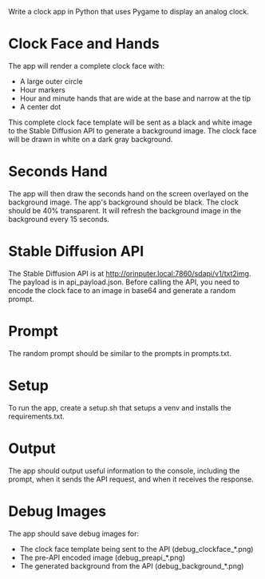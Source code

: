 Write a clock app in Python that uses Pygame to display an analog clock. 

# Clock Face and Hands
The app will render a complete clock face with:
- A large outer circle
- Hour markers
- Hour and minute hands that are wide at the base and narrow at the tip
- A center dot

This complete clock face template will be sent as a black and white image to the Stable Diffusion API to generate a background image. The clock face will be drawn in white on a dark gray background.

# Seconds Hand
The app will then draw the seconds hand on the screen overlayed on the background image. 
The app's background should be black. The clock should be 40% transparent.
It will refresh the background image in the background every 15 seconds.

# Stable Diffusion API
The Stable Diffusion API is at http://orinputer.local:7860/sdapi/v1/txt2img.
The payload is in api_payload.json. Before calling the API, you need to encode the clock face to an image in base64 and generate a random prompt.

# Prompt
The random prompt should be similar to the prompts in prompts.txt.

# Setup
To run the app, create a setup.sh that setups a venv and installs the requirements.txt.

# Output
The app should output useful information to the console, including the prompt, when it sends the API request, and when it receives the response.

# Debug Images
The app should save debug images for:
- The clock face template being sent to the API (debug_clockface_*.png)
- The pre-API encoded image (debug_preapi_*.png)
- The generated background from the API (debug_background_*.png)